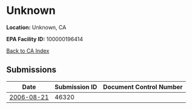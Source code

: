 # Unknown

**Location:** Unknown, CA

**EPA Facility ID:** 100000196414

[Back to CA Index](../../index.md)

## Submissions

| Date | Submission ID | Document Control Number |
|------|--------------|-------------------------|
| [2006-08-21](submissions/46320.md) | 46320 |  |
